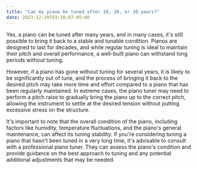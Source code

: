 ```yaml
---
title: "Can my piano be tuned after 10, 20, or 30 years?"
date: 2023-12-20T03:20:07-05:00
---
```


Yes, a piano can be tuned after many years, and in many cases, it's still possible to bring it back to a stable and tunable condition. Pianos are designed to last for decades, and while regular tuning is ideal to maintain their pitch and overall performance, a well-built piano can withstand long periods without tuning.

However, if a piano has gone without tuning for several years, it is likely to be significantly out of tune, and the process of bringing it back to the desired pitch may take more time and effort compared to a piano that has been regularly maintained. In extreme cases, the piano tuner may need to perform a pitch raise to gradually bring the piano up to the correct pitch, allowing the instrument to settle at the desired tension without putting excessive stress on the structure.

It's important to note that the overall condition of the piano, including factors like humidity, temperature fluctuations, and the piano's general maintenance, can affect its tuning stability. If you're considering tuning a piano that hasn't been tuned in a very long time, it's advisable to consult with a professional piano tuner. They can assess the piano's condition and provide guidance on the best approach to tuning and any potential additional adjustments that may be needed.






